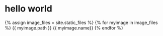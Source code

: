---
---
# hello world
{% assign image_files = site.static_files %}
{% for myimage in image_files %}
  {{ myimage.path }}
  {{ myimage.name}}
{% endfor %}